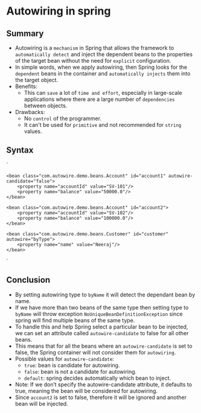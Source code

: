 # Autowiring in spring

## Summary
- Autowiring is a `mechanism` in Spring that allows the framework to `automatically detect` and inject the dependent beans to the properties of the target bean without the need for `explicit` configuration.
- In simple words, when we apply autowiring, then Spring looks for the `dependent` beans in the container and `automatically injects` them into the target object.
- Benefits:
    - This can `save` a lot of `time and effort`, especially in large-scale applications where there are a large number of `dependencies` between objects.
- Drawbacks:
    - No `control` of the programmer.
    - It can't be used for `primitive` and not recommended for `string` values.

## Syntax
`

    <bean class="com.autowire.demo.beans.Account" id="account1" autowire-candidate="false">
        <property name="accountId" value="SV-101"/>
        <property name="balance" value="50000.0"/>
    </bean>

    <bean class="com.autowire.demo.beans.Account" id="account2">
        <property name="accountId" value="SV-102"/>
        <property name="balance" value="100000.0"/>
    </bean>

    <bean class="com.autowire.demo.beans.Customer" id="customer" autowire="byType">
        <property name="name" value="Neeraj"/>
    </bean>
`

## Conclusion
- By setting autowiring type to `byName` it will detect the dependant bean by name.
- If we have more than two beans of the same type then setting type to `byName` will throw exception `NoUniqueBeanDefinitionException` since spring will find multiple beans of the same type.
- To handle this and help Spring select a particular bean to be injected, we can set an attribute called `autowire-candidate` to false for all other beans.
- This means that for all the beans where an `autowire-candidate` is set to false, the Spring container will not consider them for `autowiring`.
- Possible values for `autowire-candidate`:
    - `true`: bean is candidate for autowiring.
    - `false`: bean is not a candidate for autowiring.
    - `default`: spring decides automatically which bean to inject.
- Note: If we don’t specify the autowire-candidate attribute, it defaults to true, meaning the bean will be considered for autowiring.
- Since `account2` is set to false, therefore it will be ignored and another bean will be injected.